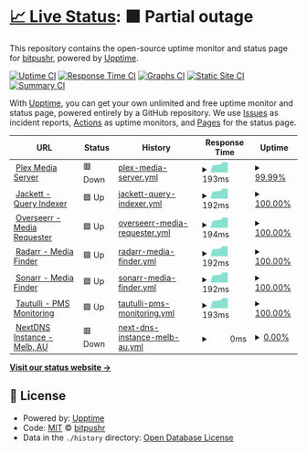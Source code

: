 # [📈 Live Status](https://status.bitpushr.net): <!--live status--> **🟧 Partial outage**

This repository contains the open-source uptime monitor and status page for [bitpushr](https://status.bitpushr.net), powered by [Upptime](https://github.com/upptime/upptime).

[![Uptime CI](https://github.com/bitpushr/Upptime/workflows/Uptime%20CI/badge.svg)](https://github.com/bitpushr/Upptime/actions?query=workflow%3A%22Uptime+CI%22)
[![Response Time CI](https://github.com/bitpushr/Upptime/workflows/Response%20Time%20CI/badge.svg)](https://github.com/bitpushr/Upptime/actions?query=workflow%3A%22Response+Time+CI%22)
[![Graphs CI](https://github.com/bitpushr/Upptime/workflows/Graphs%20CI/badge.svg)](https://github.com/bitpushr/Upptime/actions?query=workflow%3A%22Graphs+CI%22)
[![Static Site CI](https://github.com/bitpushr/Upptime/workflows/Static%20Site%20CI/badge.svg)](https://github.com/bitpushr/Upptime/actions?query=workflow%3A%22Static+Site+CI%22)
[![Summary CI](https://github.com/bitpushr/Upptime/workflows/Summary%20CI/badge.svg)](https://github.com/bitpushr/Upptime/actions?query=workflow%3A%22Summary+CI%22)

With [Upptime](https://upptime.js.org), you can get your own unlimited and free uptime monitor and status page, powered entirely by a GitHub repository. We use [Issues](https://github.com/bitpushr/Upptime/issues) as incident reports, [Actions](https://github.com/bitpushr/Upptime/actions) as uptime monitors, and [Pages](https://status.bitpushr.net) for the status page.

<!--start: status pages-->
<!-- This summary is generated by Upptime (https://github.com/upptime/upptime) -->
<!-- Do not edit this manually, your changes will be overwritten -->
<!-- prettier-ignore -->
| URL | Status | History | Response Time | Uptime |
| --- | ------ | ------- | ------------- | ------ |
| <img alt="" src="https://favicons.githubusercontent.com/null" height="13"> [Plex Media Server](180.150.55.96) | 🟥 Down | [plex-media-server.yml](https://github.com/bitpushr/Upptime/commits/HEAD/history/plex-media-server.yml) | <details><summary><img alt="Response time graph" src="./graphs/plex-media-server/response-time-week.png" height="20"> 193ms</summary><br><a href="https://bitpushr.github.io/Upptime/history/plex-media-server"><img alt="Response time 186" src="https://img.shields.io/endpoint?url=https%3A%2F%2Fraw.githubusercontent.com%2Fbitpushr%2FUpptime%2FHEAD%2Fapi%2Fplex-media-server%2Fresponse-time.json"></a><br><a href="https://bitpushr.github.io/Upptime/history/plex-media-server"><img alt="24-hour response time 214" src="https://img.shields.io/endpoint?url=https%3A%2F%2Fraw.githubusercontent.com%2Fbitpushr%2FUpptime%2FHEAD%2Fapi%2Fplex-media-server%2Fresponse-time-day.json"></a><br><a href="https://bitpushr.github.io/Upptime/history/plex-media-server"><img alt="7-day response time 193" src="https://img.shields.io/endpoint?url=https%3A%2F%2Fraw.githubusercontent.com%2Fbitpushr%2FUpptime%2FHEAD%2Fapi%2Fplex-media-server%2Fresponse-time-week.json"></a><br><a href="https://bitpushr.github.io/Upptime/history/plex-media-server"><img alt="30-day response time 193" src="https://img.shields.io/endpoint?url=https%3A%2F%2Fraw.githubusercontent.com%2Fbitpushr%2FUpptime%2FHEAD%2Fapi%2Fplex-media-server%2Fresponse-time-month.json"></a><br><a href="https://bitpushr.github.io/Upptime/history/plex-media-server"><img alt="1-year response time 186" src="https://img.shields.io/endpoint?url=https%3A%2F%2Fraw.githubusercontent.com%2Fbitpushr%2FUpptime%2FHEAD%2Fapi%2Fplex-media-server%2Fresponse-time-year.json"></a></details> | <details><summary><a href="https://bitpushr.github.io/Upptime/history/plex-media-server">99.99%</a></summary><a href="https://bitpushr.github.io/Upptime/history/plex-media-server"><img alt="All-time uptime 99.98%" src="https://img.shields.io/endpoint?url=https%3A%2F%2Fraw.githubusercontent.com%2Fbitpushr%2FUpptime%2FHEAD%2Fapi%2Fplex-media-server%2Fuptime.json"></a><br><a href="https://bitpushr.github.io/Upptime/history/plex-media-server"><img alt="24-hour uptime 99.90%" src="https://img.shields.io/endpoint?url=https%3A%2F%2Fraw.githubusercontent.com%2Fbitpushr%2FUpptime%2FHEAD%2Fapi%2Fplex-media-server%2Fuptime-day.json"></a><br><a href="https://bitpushr.github.io/Upptime/history/plex-media-server"><img alt="7-day uptime 99.99%" src="https://img.shields.io/endpoint?url=https%3A%2F%2Fraw.githubusercontent.com%2Fbitpushr%2FUpptime%2FHEAD%2Fapi%2Fplex-media-server%2Fuptime-week.json"></a><br><a href="https://bitpushr.github.io/Upptime/history/plex-media-server"><img alt="30-day uptime 99.87%" src="https://img.shields.io/endpoint?url=https%3A%2F%2Fraw.githubusercontent.com%2Fbitpushr%2FUpptime%2FHEAD%2Fapi%2Fplex-media-server%2Fuptime-month.json"></a><br><a href="https://bitpushr.github.io/Upptime/history/plex-media-server"><img alt="1-year uptime 99.98%" src="https://img.shields.io/endpoint?url=https%3A%2F%2Fraw.githubusercontent.com%2Fbitpushr%2FUpptime%2FHEAD%2Fapi%2Fplex-media-server%2Fuptime-year.json"></a></details>
| <img alt="" src="https://favicons.githubusercontent.com/null" height="13"> [Jackett - Query Indexer](180.150.55.96) | 🟩 Up | [jackett-query-indexer.yml](https://github.com/bitpushr/Upptime/commits/HEAD/history/jackett-query-indexer.yml) | <details><summary><img alt="Response time graph" src="./graphs/jackett-query-indexer/response-time-week.png" height="20"> 192ms</summary><br><a href="https://bitpushr.github.io/Upptime/history/jackett-query-indexer"><img alt="Response time 194" src="https://img.shields.io/endpoint?url=https%3A%2F%2Fraw.githubusercontent.com%2Fbitpushr%2FUpptime%2FHEAD%2Fapi%2Fjackett-query-indexer%2Fresponse-time.json"></a><br><a href="https://bitpushr.github.io/Upptime/history/jackett-query-indexer"><img alt="24-hour response time 216" src="https://img.shields.io/endpoint?url=https%3A%2F%2Fraw.githubusercontent.com%2Fbitpushr%2FUpptime%2FHEAD%2Fapi%2Fjackett-query-indexer%2Fresponse-time-day.json"></a><br><a href="https://bitpushr.github.io/Upptime/history/jackett-query-indexer"><img alt="7-day response time 192" src="https://img.shields.io/endpoint?url=https%3A%2F%2Fraw.githubusercontent.com%2Fbitpushr%2FUpptime%2FHEAD%2Fapi%2Fjackett-query-indexer%2Fresponse-time-week.json"></a><br><a href="https://bitpushr.github.io/Upptime/history/jackett-query-indexer"><img alt="30-day response time 193" src="https://img.shields.io/endpoint?url=https%3A%2F%2Fraw.githubusercontent.com%2Fbitpushr%2FUpptime%2FHEAD%2Fapi%2Fjackett-query-indexer%2Fresponse-time-month.json"></a><br><a href="https://bitpushr.github.io/Upptime/history/jackett-query-indexer"><img alt="1-year response time 194" src="https://img.shields.io/endpoint?url=https%3A%2F%2Fraw.githubusercontent.com%2Fbitpushr%2FUpptime%2FHEAD%2Fapi%2Fjackett-query-indexer%2Fresponse-time-year.json"></a></details> | <details><summary><a href="https://bitpushr.github.io/Upptime/history/jackett-query-indexer">100.00%</a></summary><a href="https://bitpushr.github.io/Upptime/history/jackett-query-indexer"><img alt="All-time uptime 99.97%" src="https://img.shields.io/endpoint?url=https%3A%2F%2Fraw.githubusercontent.com%2Fbitpushr%2FUpptime%2FHEAD%2Fapi%2Fjackett-query-indexer%2Fuptime.json"></a><br><a href="https://bitpushr.github.io/Upptime/history/jackett-query-indexer"><img alt="24-hour uptime 100.00%" src="https://img.shields.io/endpoint?url=https%3A%2F%2Fraw.githubusercontent.com%2Fbitpushr%2FUpptime%2FHEAD%2Fapi%2Fjackett-query-indexer%2Fuptime-day.json"></a><br><a href="https://bitpushr.github.io/Upptime/history/jackett-query-indexer"><img alt="7-day uptime 100.00%" src="https://img.shields.io/endpoint?url=https%3A%2F%2Fraw.githubusercontent.com%2Fbitpushr%2FUpptime%2FHEAD%2Fapi%2Fjackett-query-indexer%2Fuptime-week.json"></a><br><a href="https://bitpushr.github.io/Upptime/history/jackett-query-indexer"><img alt="30-day uptime 99.83%" src="https://img.shields.io/endpoint?url=https%3A%2F%2Fraw.githubusercontent.com%2Fbitpushr%2FUpptime%2FHEAD%2Fapi%2Fjackett-query-indexer%2Fuptime-month.json"></a><br><a href="https://bitpushr.github.io/Upptime/history/jackett-query-indexer"><img alt="1-year uptime 99.97%" src="https://img.shields.io/endpoint?url=https%3A%2F%2Fraw.githubusercontent.com%2Fbitpushr%2FUpptime%2FHEAD%2Fapi%2Fjackett-query-indexer%2Fuptime-year.json"></a></details>
| <img alt="" src="https://favicons.githubusercontent.com/null" height="13"> [Overseerr - Media Requester](180.150.55.96) | 🟩 Up | [overseerr-media-requester.yml](https://github.com/bitpushr/Upptime/commits/HEAD/history/overseerr-media-requester.yml) | <details><summary><img alt="Response time graph" src="./graphs/overseerr-media-requester/response-time-week.png" height="20"> 194ms</summary><br><a href="https://bitpushr.github.io/Upptime/history/overseerr-media-requester"><img alt="Response time 202" src="https://img.shields.io/endpoint?url=https%3A%2F%2Fraw.githubusercontent.com%2Fbitpushr%2FUpptime%2FHEAD%2Fapi%2Foverseerr-media-requester%2Fresponse-time.json"></a><br><a href="https://bitpushr.github.io/Upptime/history/overseerr-media-requester"><img alt="24-hour response time 216" src="https://img.shields.io/endpoint?url=https%3A%2F%2Fraw.githubusercontent.com%2Fbitpushr%2FUpptime%2FHEAD%2Fapi%2Foverseerr-media-requester%2Fresponse-time-day.json"></a><br><a href="https://bitpushr.github.io/Upptime/history/overseerr-media-requester"><img alt="7-day response time 194" src="https://img.shields.io/endpoint?url=https%3A%2F%2Fraw.githubusercontent.com%2Fbitpushr%2FUpptime%2FHEAD%2Fapi%2Foverseerr-media-requester%2Fresponse-time-week.json"></a><br><a href="https://bitpushr.github.io/Upptime/history/overseerr-media-requester"><img alt="30-day response time 193" src="https://img.shields.io/endpoint?url=https%3A%2F%2Fraw.githubusercontent.com%2Fbitpushr%2FUpptime%2FHEAD%2Fapi%2Foverseerr-media-requester%2Fresponse-time-month.json"></a><br><a href="https://bitpushr.github.io/Upptime/history/overseerr-media-requester"><img alt="1-year response time 202" src="https://img.shields.io/endpoint?url=https%3A%2F%2Fraw.githubusercontent.com%2Fbitpushr%2FUpptime%2FHEAD%2Fapi%2Foverseerr-media-requester%2Fresponse-time-year.json"></a></details> | <details><summary><a href="https://bitpushr.github.io/Upptime/history/overseerr-media-requester">100.00%</a></summary><a href="https://bitpushr.github.io/Upptime/history/overseerr-media-requester"><img alt="All-time uptime 99.97%" src="https://img.shields.io/endpoint?url=https%3A%2F%2Fraw.githubusercontent.com%2Fbitpushr%2FUpptime%2FHEAD%2Fapi%2Foverseerr-media-requester%2Fuptime.json"></a><br><a href="https://bitpushr.github.io/Upptime/history/overseerr-media-requester"><img alt="24-hour uptime 100.00%" src="https://img.shields.io/endpoint?url=https%3A%2F%2Fraw.githubusercontent.com%2Fbitpushr%2FUpptime%2FHEAD%2Fapi%2Foverseerr-media-requester%2Fuptime-day.json"></a><br><a href="https://bitpushr.github.io/Upptime/history/overseerr-media-requester"><img alt="7-day uptime 100.00%" src="https://img.shields.io/endpoint?url=https%3A%2F%2Fraw.githubusercontent.com%2Fbitpushr%2FUpptime%2FHEAD%2Fapi%2Foverseerr-media-requester%2Fuptime-week.json"></a><br><a href="https://bitpushr.github.io/Upptime/history/overseerr-media-requester"><img alt="30-day uptime 99.83%" src="https://img.shields.io/endpoint?url=https%3A%2F%2Fraw.githubusercontent.com%2Fbitpushr%2FUpptime%2FHEAD%2Fapi%2Foverseerr-media-requester%2Fuptime-month.json"></a><br><a href="https://bitpushr.github.io/Upptime/history/overseerr-media-requester"><img alt="1-year uptime 99.97%" src="https://img.shields.io/endpoint?url=https%3A%2F%2Fraw.githubusercontent.com%2Fbitpushr%2FUpptime%2FHEAD%2Fapi%2Foverseerr-media-requester%2Fuptime-year.json"></a></details>
| <img alt="" src="https://favicons.githubusercontent.com/null" height="13"> [Radarr - Media Finder](180.150.55.96) | 🟩 Up | [radarr-media-finder.yml](https://github.com/bitpushr/Upptime/commits/HEAD/history/radarr-media-finder.yml) | <details><summary><img alt="Response time graph" src="./graphs/radarr-media-finder/response-time-week.png" height="20"> 192ms</summary><br><a href="https://bitpushr.github.io/Upptime/history/radarr-media-finder"><img alt="Response time 192" src="https://img.shields.io/endpoint?url=https%3A%2F%2Fraw.githubusercontent.com%2Fbitpushr%2FUpptime%2FHEAD%2Fapi%2Fradarr-media-finder%2Fresponse-time.json"></a><br><a href="https://bitpushr.github.io/Upptime/history/radarr-media-finder"><img alt="24-hour response time 215" src="https://img.shields.io/endpoint?url=https%3A%2F%2Fraw.githubusercontent.com%2Fbitpushr%2FUpptime%2FHEAD%2Fapi%2Fradarr-media-finder%2Fresponse-time-day.json"></a><br><a href="https://bitpushr.github.io/Upptime/history/radarr-media-finder"><img alt="7-day response time 192" src="https://img.shields.io/endpoint?url=https%3A%2F%2Fraw.githubusercontent.com%2Fbitpushr%2FUpptime%2FHEAD%2Fapi%2Fradarr-media-finder%2Fresponse-time-week.json"></a><br><a href="https://bitpushr.github.io/Upptime/history/radarr-media-finder"><img alt="30-day response time 193" src="https://img.shields.io/endpoint?url=https%3A%2F%2Fraw.githubusercontent.com%2Fbitpushr%2FUpptime%2FHEAD%2Fapi%2Fradarr-media-finder%2Fresponse-time-month.json"></a><br><a href="https://bitpushr.github.io/Upptime/history/radarr-media-finder"><img alt="1-year response time 192" src="https://img.shields.io/endpoint?url=https%3A%2F%2Fraw.githubusercontent.com%2Fbitpushr%2FUpptime%2FHEAD%2Fapi%2Fradarr-media-finder%2Fresponse-time-year.json"></a></details> | <details><summary><a href="https://bitpushr.github.io/Upptime/history/radarr-media-finder">100.00%</a></summary><a href="https://bitpushr.github.io/Upptime/history/radarr-media-finder"><img alt="All-time uptime 99.97%" src="https://img.shields.io/endpoint?url=https%3A%2F%2Fraw.githubusercontent.com%2Fbitpushr%2FUpptime%2FHEAD%2Fapi%2Fradarr-media-finder%2Fuptime.json"></a><br><a href="https://bitpushr.github.io/Upptime/history/radarr-media-finder"><img alt="24-hour uptime 100.00%" src="https://img.shields.io/endpoint?url=https%3A%2F%2Fraw.githubusercontent.com%2Fbitpushr%2FUpptime%2FHEAD%2Fapi%2Fradarr-media-finder%2Fuptime-day.json"></a><br><a href="https://bitpushr.github.io/Upptime/history/radarr-media-finder"><img alt="7-day uptime 100.00%" src="https://img.shields.io/endpoint?url=https%3A%2F%2Fraw.githubusercontent.com%2Fbitpushr%2FUpptime%2FHEAD%2Fapi%2Fradarr-media-finder%2Fuptime-week.json"></a><br><a href="https://bitpushr.github.io/Upptime/history/radarr-media-finder"><img alt="30-day uptime 99.84%" src="https://img.shields.io/endpoint?url=https%3A%2F%2Fraw.githubusercontent.com%2Fbitpushr%2FUpptime%2FHEAD%2Fapi%2Fradarr-media-finder%2Fuptime-month.json"></a><br><a href="https://bitpushr.github.io/Upptime/history/radarr-media-finder"><img alt="1-year uptime 99.97%" src="https://img.shields.io/endpoint?url=https%3A%2F%2Fraw.githubusercontent.com%2Fbitpushr%2FUpptime%2FHEAD%2Fapi%2Fradarr-media-finder%2Fuptime-year.json"></a></details>
| <img alt="" src="https://favicons.githubusercontent.com/null" height="13"> [Sonarr - Media Finder](180.150.55.96) | 🟩 Up | [sonarr-media-finder.yml](https://github.com/bitpushr/Upptime/commits/HEAD/history/sonarr-media-finder.yml) | <details><summary><img alt="Response time graph" src="./graphs/sonarr-media-finder/response-time-week.png" height="20"> 192ms</summary><br><a href="https://bitpushr.github.io/Upptime/history/sonarr-media-finder"><img alt="Response time 194" src="https://img.shields.io/endpoint?url=https%3A%2F%2Fraw.githubusercontent.com%2Fbitpushr%2FUpptime%2FHEAD%2Fapi%2Fsonarr-media-finder%2Fresponse-time.json"></a><br><a href="https://bitpushr.github.io/Upptime/history/sonarr-media-finder"><img alt="24-hour response time 212" src="https://img.shields.io/endpoint?url=https%3A%2F%2Fraw.githubusercontent.com%2Fbitpushr%2FUpptime%2FHEAD%2Fapi%2Fsonarr-media-finder%2Fresponse-time-day.json"></a><br><a href="https://bitpushr.github.io/Upptime/history/sonarr-media-finder"><img alt="7-day response time 192" src="https://img.shields.io/endpoint?url=https%3A%2F%2Fraw.githubusercontent.com%2Fbitpushr%2FUpptime%2FHEAD%2Fapi%2Fsonarr-media-finder%2Fresponse-time-week.json"></a><br><a href="https://bitpushr.github.io/Upptime/history/sonarr-media-finder"><img alt="30-day response time 193" src="https://img.shields.io/endpoint?url=https%3A%2F%2Fraw.githubusercontent.com%2Fbitpushr%2FUpptime%2FHEAD%2Fapi%2Fsonarr-media-finder%2Fresponse-time-month.json"></a><br><a href="https://bitpushr.github.io/Upptime/history/sonarr-media-finder"><img alt="1-year response time 194" src="https://img.shields.io/endpoint?url=https%3A%2F%2Fraw.githubusercontent.com%2Fbitpushr%2FUpptime%2FHEAD%2Fapi%2Fsonarr-media-finder%2Fresponse-time-year.json"></a></details> | <details><summary><a href="https://bitpushr.github.io/Upptime/history/sonarr-media-finder">100.00%</a></summary><a href="https://bitpushr.github.io/Upptime/history/sonarr-media-finder"><img alt="All-time uptime 99.97%" src="https://img.shields.io/endpoint?url=https%3A%2F%2Fraw.githubusercontent.com%2Fbitpushr%2FUpptime%2FHEAD%2Fapi%2Fsonarr-media-finder%2Fuptime.json"></a><br><a href="https://bitpushr.github.io/Upptime/history/sonarr-media-finder"><img alt="24-hour uptime 100.00%" src="https://img.shields.io/endpoint?url=https%3A%2F%2Fraw.githubusercontent.com%2Fbitpushr%2FUpptime%2FHEAD%2Fapi%2Fsonarr-media-finder%2Fuptime-day.json"></a><br><a href="https://bitpushr.github.io/Upptime/history/sonarr-media-finder"><img alt="7-day uptime 100.00%" src="https://img.shields.io/endpoint?url=https%3A%2F%2Fraw.githubusercontent.com%2Fbitpushr%2FUpptime%2FHEAD%2Fapi%2Fsonarr-media-finder%2Fuptime-week.json"></a><br><a href="https://bitpushr.github.io/Upptime/history/sonarr-media-finder"><img alt="30-day uptime 99.84%" src="https://img.shields.io/endpoint?url=https%3A%2F%2Fraw.githubusercontent.com%2Fbitpushr%2FUpptime%2FHEAD%2Fapi%2Fsonarr-media-finder%2Fuptime-month.json"></a><br><a href="https://bitpushr.github.io/Upptime/history/sonarr-media-finder"><img alt="1-year uptime 99.97%" src="https://img.shields.io/endpoint?url=https%3A%2F%2Fraw.githubusercontent.com%2Fbitpushr%2FUpptime%2FHEAD%2Fapi%2Fsonarr-media-finder%2Fuptime-year.json"></a></details>
| <img alt="" src="https://favicons.githubusercontent.com/null" height="13"> [Tautulli - PMS Monitoring](180.150.55.96) | 🟩 Up | [tautulli-pms-monitoring.yml](https://github.com/bitpushr/Upptime/commits/HEAD/history/tautulli-pms-monitoring.yml) | <details><summary><img alt="Response time graph" src="./graphs/tautulli-pms-monitoring/response-time-week.png" height="20"> 193ms</summary><br><a href="https://bitpushr.github.io/Upptime/history/tautulli-pms-monitoring"><img alt="Response time 195" src="https://img.shields.io/endpoint?url=https%3A%2F%2Fraw.githubusercontent.com%2Fbitpushr%2FUpptime%2FHEAD%2Fapi%2Ftautulli-pms-monitoring%2Fresponse-time.json"></a><br><a href="https://bitpushr.github.io/Upptime/history/tautulli-pms-monitoring"><img alt="24-hour response time 215" src="https://img.shields.io/endpoint?url=https%3A%2F%2Fraw.githubusercontent.com%2Fbitpushr%2FUpptime%2FHEAD%2Fapi%2Ftautulli-pms-monitoring%2Fresponse-time-day.json"></a><br><a href="https://bitpushr.github.io/Upptime/history/tautulli-pms-monitoring"><img alt="7-day response time 193" src="https://img.shields.io/endpoint?url=https%3A%2F%2Fraw.githubusercontent.com%2Fbitpushr%2FUpptime%2FHEAD%2Fapi%2Ftautulli-pms-monitoring%2Fresponse-time-week.json"></a><br><a href="https://bitpushr.github.io/Upptime/history/tautulli-pms-monitoring"><img alt="30-day response time 193" src="https://img.shields.io/endpoint?url=https%3A%2F%2Fraw.githubusercontent.com%2Fbitpushr%2FUpptime%2FHEAD%2Fapi%2Ftautulli-pms-monitoring%2Fresponse-time-month.json"></a><br><a href="https://bitpushr.github.io/Upptime/history/tautulli-pms-monitoring"><img alt="1-year response time 195" src="https://img.shields.io/endpoint?url=https%3A%2F%2Fraw.githubusercontent.com%2Fbitpushr%2FUpptime%2FHEAD%2Fapi%2Ftautulli-pms-monitoring%2Fresponse-time-year.json"></a></details> | <details><summary><a href="https://bitpushr.github.io/Upptime/history/tautulli-pms-monitoring">100.00%</a></summary><a href="https://bitpushr.github.io/Upptime/history/tautulli-pms-monitoring"><img alt="All-time uptime 99.97%" src="https://img.shields.io/endpoint?url=https%3A%2F%2Fraw.githubusercontent.com%2Fbitpushr%2FUpptime%2FHEAD%2Fapi%2Ftautulli-pms-monitoring%2Fuptime.json"></a><br><a href="https://bitpushr.github.io/Upptime/history/tautulli-pms-monitoring"><img alt="24-hour uptime 100.00%" src="https://img.shields.io/endpoint?url=https%3A%2F%2Fraw.githubusercontent.com%2Fbitpushr%2FUpptime%2FHEAD%2Fapi%2Ftautulli-pms-monitoring%2Fuptime-day.json"></a><br><a href="https://bitpushr.github.io/Upptime/history/tautulli-pms-monitoring"><img alt="7-day uptime 100.00%" src="https://img.shields.io/endpoint?url=https%3A%2F%2Fraw.githubusercontent.com%2Fbitpushr%2FUpptime%2FHEAD%2Fapi%2Ftautulli-pms-monitoring%2Fuptime-week.json"></a><br><a href="https://bitpushr.github.io/Upptime/history/tautulli-pms-monitoring"><img alt="30-day uptime 99.84%" src="https://img.shields.io/endpoint?url=https%3A%2F%2Fraw.githubusercontent.com%2Fbitpushr%2FUpptime%2FHEAD%2Fapi%2Ftautulli-pms-monitoring%2Fuptime-month.json"></a><br><a href="https://bitpushr.github.io/Upptime/history/tautulli-pms-monitoring"><img alt="1-year uptime 99.97%" src="https://img.shields.io/endpoint?url=https%3A%2F%2Fraw.githubusercontent.com%2Fbitpushr%2FUpptime%2FHEAD%2Fapi%2Ftautulli-pms-monitoring%2Fuptime-year.json"></a></details>
| <img alt="" src="https://favicons.githubusercontent.com/null" height="13"> [NextDNS Instance - Melb, AU](45.90.28.66) | 🟥 Down | [next-dns-instance-melb-au.yml](https://github.com/bitpushr/Upptime/commits/HEAD/history/next-dns-instance-melb-au.yml) | <details><summary><img alt="Response time graph" src="./graphs/next-dns-instance-melb-au/response-time-week.png" height="20"> 0ms</summary><br><a href="https://bitpushr.github.io/Upptime/history/next-dns-instance-melb-au"><img alt="Response time 0" src="https://img.shields.io/endpoint?url=https%3A%2F%2Fraw.githubusercontent.com%2Fbitpushr%2FUpptime%2FHEAD%2Fapi%2Fnext-dns-instance-melb-au%2Fresponse-time.json"></a><br><a href="https://bitpushr.github.io/Upptime/history/next-dns-instance-melb-au"><img alt="24-hour response time 0" src="https://img.shields.io/endpoint?url=https%3A%2F%2Fraw.githubusercontent.com%2Fbitpushr%2FUpptime%2FHEAD%2Fapi%2Fnext-dns-instance-melb-au%2Fresponse-time-day.json"></a><br><a href="https://bitpushr.github.io/Upptime/history/next-dns-instance-melb-au"><img alt="7-day response time 0" src="https://img.shields.io/endpoint?url=https%3A%2F%2Fraw.githubusercontent.com%2Fbitpushr%2FUpptime%2FHEAD%2Fapi%2Fnext-dns-instance-melb-au%2Fresponse-time-week.json"></a><br><a href="https://bitpushr.github.io/Upptime/history/next-dns-instance-melb-au"><img alt="30-day response time 0" src="https://img.shields.io/endpoint?url=https%3A%2F%2Fraw.githubusercontent.com%2Fbitpushr%2FUpptime%2FHEAD%2Fapi%2Fnext-dns-instance-melb-au%2Fresponse-time-month.json"></a><br><a href="https://bitpushr.github.io/Upptime/history/next-dns-instance-melb-au"><img alt="1-year response time 0" src="https://img.shields.io/endpoint?url=https%3A%2F%2Fraw.githubusercontent.com%2Fbitpushr%2FUpptime%2FHEAD%2Fapi%2Fnext-dns-instance-melb-au%2Fresponse-time-year.json"></a></details> | <details><summary><a href="https://bitpushr.github.io/Upptime/history/next-dns-instance-melb-au">0.00%</a></summary><a href="https://bitpushr.github.io/Upptime/history/next-dns-instance-melb-au"><img alt="All-time uptime 85.34%" src="https://img.shields.io/endpoint?url=https%3A%2F%2Fraw.githubusercontent.com%2Fbitpushr%2FUpptime%2FHEAD%2Fapi%2Fnext-dns-instance-melb-au%2Fuptime.json"></a><br><a href="https://bitpushr.github.io/Upptime/history/next-dns-instance-melb-au"><img alt="24-hour uptime 0.00%" src="https://img.shields.io/endpoint?url=https%3A%2F%2Fraw.githubusercontent.com%2Fbitpushr%2FUpptime%2FHEAD%2Fapi%2Fnext-dns-instance-melb-au%2Fuptime-day.json"></a><br><a href="https://bitpushr.github.io/Upptime/history/next-dns-instance-melb-au"><img alt="7-day uptime 0.00%" src="https://img.shields.io/endpoint?url=https%3A%2F%2Fraw.githubusercontent.com%2Fbitpushr%2FUpptime%2FHEAD%2Fapi%2Fnext-dns-instance-melb-au%2Fuptime-week.json"></a><br><a href="https://bitpushr.github.io/Upptime/history/next-dns-instance-melb-au"><img alt="30-day uptime 8.31%" src="https://img.shields.io/endpoint?url=https%3A%2F%2Fraw.githubusercontent.com%2Fbitpushr%2FUpptime%2FHEAD%2Fapi%2Fnext-dns-instance-melb-au%2Fuptime-month.json"></a><br><a href="https://bitpushr.github.io/Upptime/history/next-dns-instance-melb-au"><img alt="1-year uptime 85.34%" src="https://img.shields.io/endpoint?url=https%3A%2F%2Fraw.githubusercontent.com%2Fbitpushr%2FUpptime%2FHEAD%2Fapi%2Fnext-dns-instance-melb-au%2Fuptime-year.json"></a></details>

<!--end: status pages-->

[**Visit our status website →**](https://status.bitpushr.net)

## 📄 License

- Powered by: [Upptime](https://github.com/upptime/upptime)
- Code: [MIT](./LICENSE) © [bitpushr](https://status.bitpushr.net)
- Data in the `./history` directory: [Open Database License](https://opendatacommons.org/licenses/odbl/1-0/)
